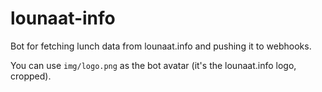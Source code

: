 # lounaat-info

Bot for fetching lunch data from lounaat.info and pushing it to webhooks.

You can use `img/logo.png` as the bot avatar (it's the lounaat.info logo, cropped).
